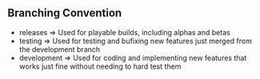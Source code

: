 ## Branching Convention

- releases => Used for playable builds, including alphas and betas
- testing => Used for testing and bufixing new features just merged from the development branch 
- development => Used for coding and implementing new features that works just fine without needing to hard test them
